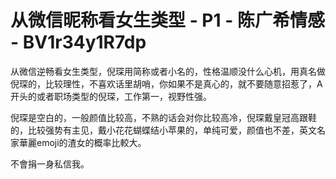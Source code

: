 # 从微信昵称看女生类型 - P1 - 陈广希情感 - BV1r34y1R7dp

从微信逆畅看女生类型，倪琛用简称或者小名的，性格温顺没什么心机，用真名做倪琛的，比较理性，不喜欢话里胡哨，你如果不是真心的，就不要随意招惹了，A开头的或者职场类型的倪琛，工作第一，视野性强。

倪琛是空白的，一般颜值比较高，不熟的话会对你比较高冷，倪琛戴皇冠高跟鞋的，比较强势有主见，戴小花花蝴蝶结小苹果的，单纯可爱，颜值也不差，英文名家華麗emoji的渣女的概率比較大。

不會捐一身私信我。